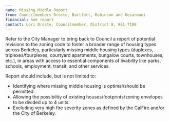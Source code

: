 ```yaml
---
name: Missing Middle Report
from: Councilmembers Droste, Bartlett, Robinson and Kesarwani
financial: See report
contact: Lori Droste, Councilmember, District 8, 981-7180
---
```


Refer to the City Manager to bring back to Council a report of potential revisions to the zoning code to foster a broader range of housing types across Berkeley, particularly missing middle housing types (duplexes, triplexes/fourplexes, courtyard apartments, bungalow courts, townhouses, etc.), in areas with access to essential components of livability like parks, schools, employment, transit, and other services.  

Report should include, but is not limited to:
- Identifying where missing middle housing is optimal/should be permitted.
- Allowing the possibility of existing houses/footprints/zoning envelopes to be divided up to 4 units.
- Excluding very high fire severity zones as defined by the CalFire and/or the City of Berkeley.

